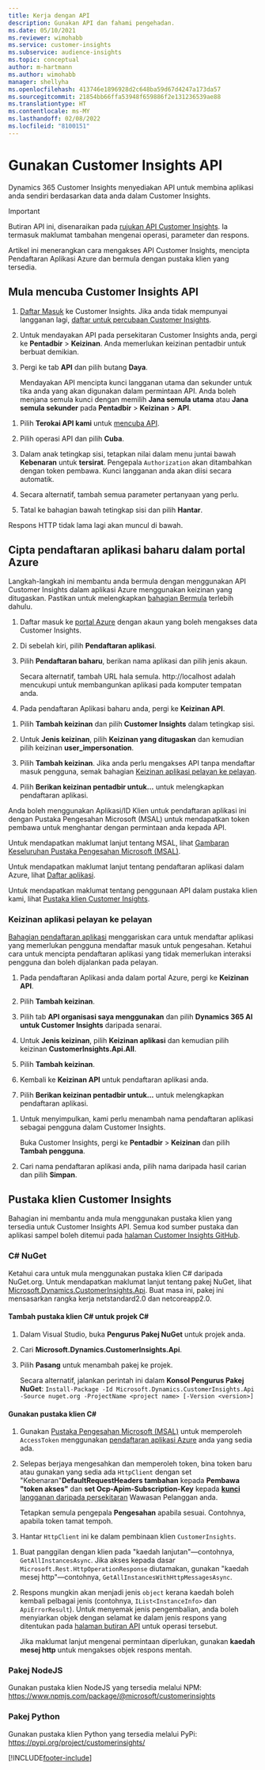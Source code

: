 ```yaml
---
title: Kerja dengan API
description: Gunakan API dan fahami pengehadan.
ms.date: 05/10/2021
ms.reviewer: wimohabb
ms.service: customer-insights
ms.subservice: audience-insights
ms.topic: conceptual
author: m-hartmann
ms.author: wimohabb
manager: shellyha
ms.openlocfilehash: 413746e1896928d2c648ba59d67d4247a173da57
ms.sourcegitcommit: 21854bb66ffa53948f659886f2e131236539ae88
ms.translationtype: HT
ms.contentlocale: ms-MY
ms.lasthandoff: 02/08/2022
ms.locfileid: "8100151"
---
```

# <a name="work-with-customer-insights-apis"></a>Gunakan Customer Insights API

Dynamics 365 Customer Insights menyediakan API untuk membina aplikasi anda sendiri berdasarkan data anda dalam Customer Insights.

> [!IMPORTANT]
> Butiran API ini, disenaraikan pada [rujukan API Customer Insights](https://developer.ci.ai.dynamics.com/api-details#api=CustomerInsights). Ia termasuk maklumat tambahan mengenai operasi, parameter dan respons.

Artikel ini menerangkan cara mengakses API Customer Insights, mencipta Pendaftaran Aplikasi Azure dan bermula dengan pustaka klien yang tersedia.

## <a name="get-started-trying-the-customer-insights-apis"></a>Mula mencuba Customer Insights API

1. [Daftar Masuk](https://home.ci.ai.dynamics.com) ke Customer Insights. Jika anda tidak mempunyai langganan lagi, [daftar untuk percubaan Customer Insights](https://aka.ms/tryci).

1. Untuk mendayakan API pada persekitaran Customer Insights anda, pergi ke **Pentadbir** > **Keizinan**. Anda memerlukan keizinan pentadbir untuk berbuat demikian.

1. Pergi ke tab **API** dan pilih butang **Daya**.    
 
   Mendayakan API mencipta kunci langganan utama dan sekunder untuk tika anda yang akan digunakan dalam permintaan API. Anda boleh menjana semula kunci dengan memilih **Jana semula utama** atau **Jana semula sekunder** pada **Pentadbir** > **Keizinan** > **API**.

<!--  :::image type="content" source="media/enable-apis.gif" alt-text="Enable Customer Insights APIs."::: -->

1. Pilih **Terokai API kami** untuk [mencuba API](https://developer.ci.ai.dynamics.com/api-details#api=CustomerInsights&operation=Get-all-instances).

1. Pilih operasi API dan pilih **Cuba**.

1. Dalam anak tetingkap sisi, tetapkan nilai dalam menu juntai bawah **Kebenaran** untuk **tersirat**. Pengepala `Authorization` akan ditambahkan dengan token pembawa. Kunci langganan anda akan diisi secara automatik.
  
1. Secara alternatif, tambah semua parameter pertanyaan yang perlu.

1. Tatal ke bahagian bawah tetingkap sisi dan pilih **Hantar**.

Respons HTTP tidak lama lagi akan muncul di bawah.

<!--   :::image type="content" source="media/try-apis.gif" alt-text="How to test the APIs."::: -->

## <a name="create-a-new-app-registration-in-the-azure-portal"></a>Cipta pendaftaran aplikasi baharu dalam portal Azure

Langkah-langkah ini membantu anda bermula dengan menggunakan API Customer Insights dalam aplikasi Azure menggunakan keizinan yang ditugaskan. Pastikan untuk melengkapkan [bahagian Bermula](#get-started-trying-the-customer-insights-apis) terlebih dahulu.

1. Daftar masuk ke [portal Azure](https://portal.azure.com) dengan akaun yang boleh mengakses data Customer Insights.

1. Di sebelah kiri, pilih **Pendaftaran aplikasi**.

1. Pilih **Pendaftaran baharu**, berikan nama aplikasi dan pilih jenis akaun.
 
   Secara alternatif, tambah URL hala semula. http://localhost adalah mencukupi untuk membangunkan aplikasi pada komputer tempatan anda.

1. Pada pendaftaran Aplikasi baharu anda, pergi ke **Keizinan API**.

<!--   :::image type="content" source="media/app-registration-1.gif" alt-text="How to set API permissions in App registration."::: -->

1. Pilih **Tambah keizinan** dan pilih **Customer Insights** dalam tetingkap sisi.

1. Untuk **Jenis keizinan**, pilih **Keizinan yang ditugaskan** dan kemudian pilih keizinan **user_impersonation**.

1. Pilih **Tambah keizinan**. Jika anda perlu mengakses API tanpa mendaftar masuk pengguna, semak bahagian [Keizinan aplikasi pelayan ke pelayan](#server-to-server-application-permissions).

1. Pilih **Berikan keizinan pentadbir untuk...** untuk melengkapkan pendaftaran aplikasi.

Anda boleh menggunakan Aplikasi/ID Klien untuk pendaftaran aplikasi ini dengan Pustaka Pengesahan Microsoft (MSAL) untuk mendapatkan token pembawa untuk menghantar dengan permintaan anda kepada API.

<!-- :::image type="content" source="media/grant-admin-consent.gif" alt-text="How to grant admin consent."::: -->

Untuk mendapatkan maklumat lanjut tentang MSAL, lihat [Gambaran Keseluruhan Pustaka Pengesahan Microsoft (MSAL)](/azure/active-directory/develop/msal-overview).

Untuk mendapatkan maklumat lanjut tentang pendaftaran aplikasi dalam Azure, lihat [Daftar aplikasi](/azure/active-directory/develop/quickstart-register-app.md#register-an-application).

Untuk mendapatkan maklumat tentang penggunaan API dalam pustaka klien kami, lihat [Pustaka klien Customer Insights](#customer-insights-client-libraries).

### <a name="server-to-server-application-permissions"></a>Keizinan aplikasi pelayan ke pelayan

[Bahagian pendaftaran aplikasi](#create-a-new-app-registration-in-the-azure-portal) menggariskan cara untuk mendaftar aplikasi yang memerlukan pengguna mendaftar masuk untuk pengesahan. Ketahui cara untuk mencipta pendaftaran aplikasi yang tidak memerlukan interaksi pengguna dan boleh dijalankan pada pelayan.

1. Pada pendaftaran Aplikasi anda dalam portal Azure, pergi ke **Keizinan API**.

1. Pilih **Tambah keizinan**. 

1. Pilih tab **API organisasi saya menggunakan** dan pilih **Dynamics 365 AI untuk Customer Insights** daripada senarai. 

1. Untuk **Jenis keizinan**, pilih **Keizinan aplikasi** dan kemudian pilih keizinan **CustomerInsights.Api.All**.

1. Pilih **Tambah keizinan**.

1. Kembali ke **Keizinan API** untuk pendaftaran aplikasi anda.

1. Pilih **Berikan keizinan pentadbir untuk...** untuk melengkapkan pendaftaran aplikasi.

 <!--  :::image type="content" source="media/grant-admin-consent.gif" alt-text="How to grant admin consent."::: -->

1. Untuk menyimpulkan, kami perlu menambah nama pendaftaran aplikasi sebagai pengguna dalam Customer Insights.  
   
   Buka Customer Insights, pergi ke **Pentadbir** > **Keizinan** dan pilih **Tambah pengguna**.

1. Cari nama pendaftaran aplikasi anda, pilih nama daripada hasil carian dan pilih **Simpan**.

## <a name="customer-insights-client-libraries"></a>Pustaka klien Customer Insights

Bahagian ini membantu anda mula menggunakan pustaka klien yang tersedia untuk Customer Insights API. Semua kod sumber pustaka dan aplikasi sampel boleh ditemui pada [halaman Customer Insights GitHub](https://github.com/microsoft/Dynamics365-CustomerInsights-Client-Libraries). 

### <a name="c-nuget"></a>C# NuGet

Ketahui cara untuk mula menggunakan pustaka klien C# daripada NuGet.org. Untuk mendapatkan maklumat lanjut tentang pakej NuGet, lihat [Microsoft.Dynamics.CustomerInsights.Api](https://www.nuget.org/packages/Microsoft.Dynamics.CustomerInsights.Api/). Buat masa ini, pakej ini mensasarkan rangka kerja netstandard2.0 dan netcoreapp2.0.

#### <a name="add-the-c-client-library-to-a-c-project"></a>Tambah pustaka klien C# untuk projek C#

1. Dalam Visual Studio, buka **Pengurus Pakej NuGet** untuk projek anda.

1. Cari **Microsoft.Dynamics.CustomerInsights.Api**.

1. Pilih **Pasang** untuk menambah pakej ke projek.
 
   Secara alternatif, jalankan perintah ini dalam **Konsol Pengurus Pakej NuGet**: `Install-Package -Id Microsoft.Dynamics.CustomerInsights.Api -Source nuget.org -ProjectName <project name> [-Version <version>]`

 <!--  :::image type="content" source="media/visual-studio-nuget-package.gif" alt-text="Add NuGet package to Visual Studio project."::: -->

#### <a name="use-the-c-client-library"></a>Gunakan pustaka klien C#

1. Gunakan [Pustaka Pengesahan Microsoft (MSAL)](/azure/active-directory/develop/msal-overview) untuk memperoleh `AccessToken` menggunakan [pendaftaran aplikasi Azure](#create-a-new-app-registration-in-the-azure-portal) anda yang sedia ada.

1. Selepas berjaya mengesahkan dan memperoleh token, bina token baru atau gunakan yang sedia ada `HttpClient` dengan set "Kebenaran"**DefaultRequestHeaders tambahan** kepada **Pembawa "token akses"** dan **set Ocp-Apim-Subscription-Key** kepada [**kunci** langganan daripada persekitaran](#get-started-trying-the-customer-insights-apis) Wawasan Pelanggan anda.   
 
   Tetapkan semula pengepala **Pengesahan** apabila sesuai. Contohnya, apabila token tamat tempoh.

1. Hantar `HttpClient` ini ke dalam pembinaan klien `CustomerInsights`.

<!--   :::image type="content" source="media/httpclient-sample.png" alt-text="Sample of httpclient."::: -->

1. Buat panggilan dengan klien pada "kaedah lanjutan"—contohnya, `GetAllInstancesAsync`. Jika akses kepada dasar `Microsoft.Rest.HttpOperationResponse` diutamakan, gunakan "kaedah mesej http"—contohnya, `GetAllInstancesWithHttpMessagesAsync`.

1. Respons mungkin akan menjadi jenis `object` kerana kaedah boleh kembali pelbagai jenis (contohnya, `IList<InstanceInfo>` dan `ApiErrorResult`). Untuk menyemak jenis pengembalian, anda boleh menyiarkan objek dengan selamat ke dalam jenis respons yang ditentukan pada [halaman butiran API](https://developer.ci.ai.dynamics.com/api-details#api=CustomerInsights) untuk operasi tersebut.    
   
   Jika maklumat lanjut mengenai permintaan diperlukan, gunakan **kaedah mesej http** untuk mengakses objek respons mentah.

### <a name="nodejs-package"></a>Pakej NodeJS

Gunakan pustaka klien NodeJS yang tersedia melalui NPM: https://www.npmjs.com/package/@microsoft/customerinsights

### <a name="python-package"></a>Pakej Python

Gunakan pustaka klien Python yang tersedia melalui PyPi: https://pypi.org/project/customerinsights/

[!INCLUDE[footer-include](../includes/footer-banner.md)]

